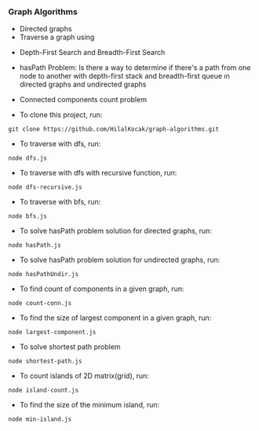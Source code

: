 ### Graph Algorithms
* Directed graphs
* Traverse a graph using
- Depth-First Search and Breadth-First Search
* hasPath Problem: Is there a way to determine if there's a path from one node to another with depth-first stack and breadth-first queue ın directed graphs and undirected graphs

* Connected components count problem 

- To clone this project, run:
```
git clone https://github.com/HilalKocak/graph-algorithms.git

```

- To traverse with dfs, run:
```
node dfs.js
```

- To traverse with dfs with recursive function, run:
```
node dfs-recursive.js
```

- To traverse with bfs, run:
```
node bfs.js
```

- To solve hasPath problem solution for directed graphs, run:
```
node hasPath.js
```

- To solve hasPath problem solution for undirected graphs, run:
```
node hasPathUndir.js
```

- To find count of components in a given graph, run:
```
node count-conn.js
```

- To find the size of largest component in a given graph, run:
```
node largest-component.js
```

- To solve shortest path problem
```
node shortest-path.js
```

- To count islands of 2D matrix(grid), run:
```
node island-count.js
```

- To find the size of the minimum island, run:
```
node min-island.js
```